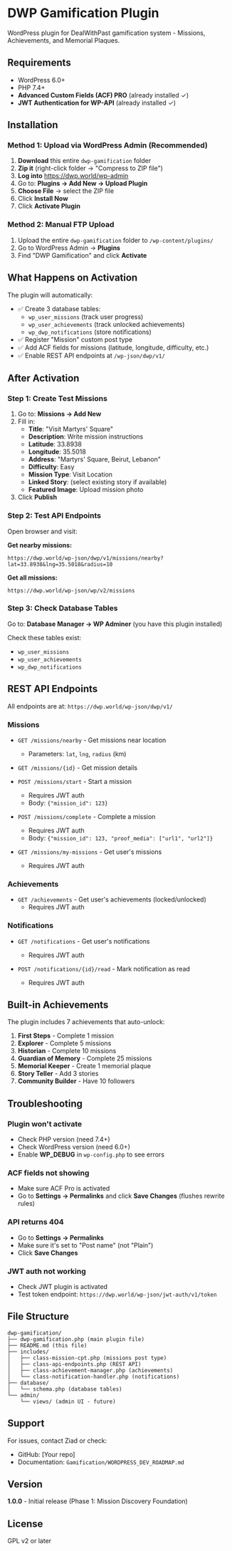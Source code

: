# DWP Gamification Plugin

WordPress plugin for DealWithPast gamification system - Missions, Achievements, and Memorial Plaques.

## Requirements

- WordPress 6.0+
- PHP 7.4+
- **Advanced Custom Fields (ACF) PRO** (already installed ✓)
- **JWT Authentication for WP-API** (already installed ✓)

## Installation

### Method 1: Upload via WordPress Admin (Recommended)

1. **Download** this entire `dwp-gamification` folder
2. **Zip it** (right-click folder → "Compress to ZIP file")
3. **Log into** https://dwp.world/wp-admin
4. Go to: **Plugins → Add New → Upload Plugin**
5. **Choose File** → select the ZIP file
6. Click **Install Now**
7. Click **Activate Plugin**

### Method 2: Manual FTP Upload

1. Upload the entire `dwp-gamification` folder to `/wp-content/plugins/`
2. Go to WordPress Admin → **Plugins**
3. Find "DWP Gamification" and click **Activate**

## What Happens on Activation

The plugin will automatically:
- ✅ Create 3 database tables:
  - `wp_user_missions` (track user progress)
  - `wp_user_achievements` (track unlocked achievements)
  - `wp_dwp_notifications` (store notifications)
- ✅ Register "Mission" custom post type
- ✅ Add ACF fields for missions (latitude, longitude, difficulty, etc.)
- ✅ Enable REST API endpoints at `/wp-json/dwp/v1/`

## After Activation

### Step 1: Create Test Missions

1. Go to: **Missions → Add New**
2. Fill in:
   - **Title**: "Visit Martyrs' Square"
   - **Description**: Write mission instructions
   - **Latitude**: 33.8938
   - **Longitude**: 35.5018
   - **Address**: "Martyrs' Square, Beirut, Lebanon"
   - **Difficulty**: Easy
   - **Mission Type**: Visit Location
   - **Linked Story**: (select existing story if available)
   - **Featured Image**: Upload mission photo
3. Click **Publish**

### Step 2: Test API Endpoints

Open browser and visit:

**Get nearby missions:**
```
https://dwp.world/wp-json/dwp/v1/missions/nearby?lat=33.8938&lng=35.5018&radius=10
```

**Get all missions:**
```
https://dwp.world/wp-json/wp/v2/missions
```

### Step 3: Check Database Tables

Go to: **Database Manager → WP Adminer** (you have this plugin installed)

Check these tables exist:
- `wp_user_missions`
- `wp_user_achievements`
- `wp_dwp_notifications`

## REST API Endpoints

All endpoints are at: `https://dwp.world/wp-json/dwp/v1/`

### Missions

- `GET /missions/nearby` - Get missions near location
  - Parameters: `lat`, `lng`, `radius` (km)

- `GET /missions/{id}` - Get mission details

- `POST /missions/start` - Start a mission
  - Requires JWT auth
  - Body: `{"mission_id": 123}`

- `POST /missions/complete` - Complete a mission
  - Requires JWT auth
  - Body: `{"mission_id": 123, "proof_media": ["url1", "url2"]}`

- `GET /missions/my-missions` - Get user's missions
  - Requires JWT auth

### Achievements

- `GET /achievements` - Get user's achievements (locked/unlocked)
  - Requires JWT auth

### Notifications

- `GET /notifications` - Get user's notifications
  - Requires JWT auth

- `POST /notifications/{id}/read` - Mark notification as read
  - Requires JWT auth

## Built-in Achievements

The plugin includes 7 achievements that auto-unlock:

1. **First Steps** - Complete 1 mission
2. **Explorer** - Complete 5 missions
3. **Historian** - Complete 10 missions
4. **Guardian of Memory** - Complete 25 missions
5. **Memorial Keeper** - Create 1 memorial plaque
6. **Story Teller** - Add 3 stories
7. **Community Builder** - Have 10 followers

## Troubleshooting

### Plugin won't activate
- Check PHP version (need 7.4+)
- Check WordPress version (need 6.0+)
- Enable **WP_DEBUG** in `wp-config.php` to see errors

### ACF fields not showing
- Make sure ACF Pro is activated
- Go to **Settings → Permalinks** and click **Save Changes** (flushes rewrite rules)

### API returns 404
- Go to **Settings → Permalinks**
- Make sure it's set to "Post name" (not "Plain")
- Click **Save Changes**

### JWT auth not working
- Check JWT plugin is activated
- Test token endpoint: `https://dwp.world/wp-json/jwt-auth/v1/token`

## File Structure

```
dwp-gamification/
├── dwp-gamification.php (main plugin file)
├── README.md (this file)
├── includes/
│   ├── class-mission-cpt.php (missions post type)
│   ├── class-api-endpoints.php (REST API)
│   ├── class-achievement-manager.php (achievements)
│   └── class-notification-handler.php (notifications)
├── database/
│   └── schema.php (database tables)
└── admin/
    └── views/ (admin UI - future)
```

## Support

For issues, contact Ziad or check:
- GitHub: [Your repo]
- Documentation: `Gamification/WORDPRESS_DEV_ROADMAP.md`

## Version

**1.0.0** - Initial release (Phase 1: Mission Discovery Foundation)

## License

GPL v2 or later
